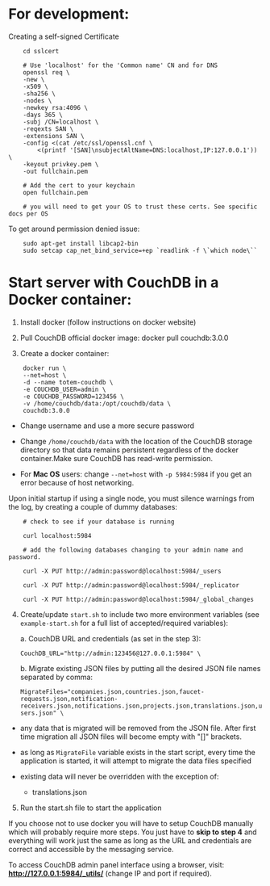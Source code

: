 # For development:

Creating a self-signed Certificate

```shell
    cd sslcert

    # Use 'localhost' for the 'Common name' CN and for DNS 
    openssl req \
    -new \
    -x509 \
    -sha256 \
    -nodes \
    -newkey rsa:4096 \
    -days 365 \
    -subj /CN=localhost \
    -reqexts SAN \
    -extensions SAN \
    -config <(cat /etc/ssl/openssl.cnf \
        <(printf '[SAN]\nsubjectAltName=DNS:localhost,IP:127.0.0.1')) \
    -keyout privkey.pem \
    -out fullchain.pem

    # Add the cert to your keychain
    open fullchain.pem

    # you will need to get your OS to trust these certs. See specific docs per OS

```

To get around permission denied issue: 

```shell
    sudo apt-get install libcap2-bin
    sudo setcap cap_net_bind_service=+ep `readlink -f \`which node\``

```

# Start server with CouchDB in a Docker container:

1. Install docker (follow instructions on docker website)

2. Pull  CouchDB official docker image:
docker pull couchdb:3.0.0

3. Create a docker container:

```shell
    docker run \
    --net=host \
    -d --name totem-couchdb \
    -e COUCHDB_USER=admin \
    -e COUCHDB_PASSWORD=123456 \
    -v /home/couchdb/data:/opt/couchdb/data \
    couchdb:3.0.0

```

- Change username and use a more secure password

- Change `/home/couchdb/data` with the location of the CouchDB storage directory so that data remains persistent regardless of the docker container.Make sure CouchDB has read-write permission.

- For **Mac OS** users: change `--net=host` with `-p 5984:5984` if you get an error because of host networking.

Upon initial startup if using a single node, you must silence warnings from the log, by creating a couple of dummy databases:

```shell
    # check to see if your database is running
    
    curl localhost:5984

    # add the following databases changing to your admin name and password.
    
    curl -X PUT http://admin:password@localhost:5984/_users
    
    curl -X PUT http://admin:password@localhost:5984/_replicator
    
    curl -X PUT http://admin:password@localhost:5984/_global_changes

```

4. Create/update `start.sh` to include two more environment variables (see `example-start.sh` for a full list of accepted/required variables):

    a. CouchDB URL and credentials (as set in the step 3):

    `CouchDB_URL="http://admin:123456@127.0.0.1:5984" \`

    b. Migrate existing JSON files by putting all the desired JSON file names separated by comma:
    
    `MigrateFiles="companies.json,countries.json,faucet-requests.json,notification-receivers.json,notifications.json,projects.json,translations.json,users.json" \`

  - any data that is migrated will be removed from the JSON file. After first time 
  migration all JSON files will become empty with "[]" brackets.
  
  - as long as `MigrateFile` variable exists in the start script, every time the application is started, it will attempt to migrate the data files specified
  
  - existing data will never be overridden with the exception of:
    - translations.json

5. Run the start.sh file to start the application

If you choose not to use docker you will have to setup CouchDB manually which will probably require more steps. You just have to **skip to step 4** and everything will work just the same as long as the URL and credentials are correct and accessible by the messaging service.

To access CouchDB admin panel interface using a browser, visit: **http://127.0.0.1:5984/_utils/** (change IP and port if required).